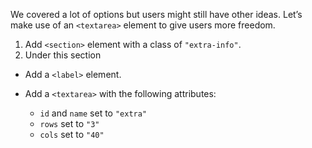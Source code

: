 We covered a lot of options but users might still have other ideas. Let’s make use of an ```<textarea>``` element to give users more freedom.

1. Add ```<section>``` element with a class of ```"extra-info"```. 
2. Under this section
  - Add a ```<label>``` element. 
  - Add a ```<textarea>``` with the following attributes:

    * ```id``` and ```name``` set to ```"extra"```
    * ```rows``` set to ```"3"```
    * ```cols``` set to ```"40"```
